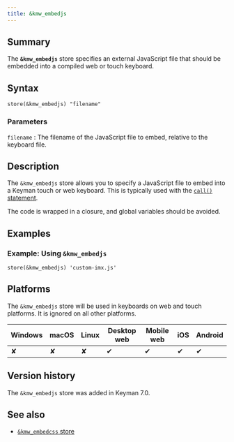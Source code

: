 ```yaml
---
title: &kmw_embedjs
---
```

  
## Summary

The **`&kmw_embedjs`** store specifies an external JavaScript file that
should be embedded into a compiled web or touch keyboard.

## Syntax

```
store(&kmw_embedjs) "filename"
```

### Parameters

`filename`
:   The filename of the JavaScript file to embed, relative to the
    keyboard file.

## Description

The `&kmw_embedjs` store allows you to specify a JavaScript file to
embed into a Keyman touch or web keyboard. This is typically used with
the [`call()` statement](call.php).

The code is wrapped in a closure, and global variables should be
avoided.

## Examples

### Example: Using `&kmw_embedjs`

```
store(&kmw_embedjs) 'custom-imx.js'
```

## Platforms

The `&kmw_embedjs` store will be used in keyboards on web and touch
platforms. It is ignored on all other platforms.

| Windows | macOS | Linux | Desktop web | Mobile web | iOS | Android |
|---------|-------|-------|-------------|------------|-----|---------|
| ✘       | ✘     | ✘     | ✔           | ✔          | ✔   | ✔       |

## Version history

The `&kmw_embedjs` store was added in Keyman 7.0.

## See also

-   [`&kmw_embedcss` store](kmw_embedcss.php)
